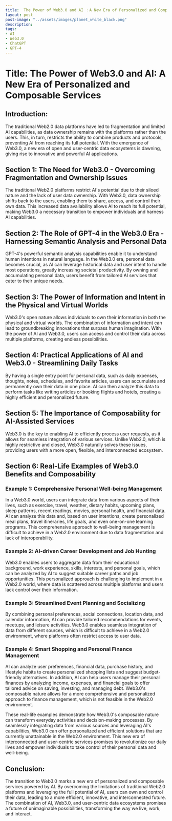 ```yaml
---
title:  The Power of Web3.0 and AI ：A New Era of Personalized and Composable Services
layout: post
post-image: "../assets/images/planet_white_black.png"
description: 
tags:
- AI
- Web3.0
- ChatGPT
- GPT-4
---
```


# Title: The Power of Web3.0 and AI: A New Era of Personalized and Composable Services

## Introduction:
The traditional Web2.0 data platforms have led to fragmentation and limited AI capabilities, as data ownership remains with the platforms rather than the users. This, in turn, restricts the ability to combine products and protocols, preventing AI from reaching its full potential. With the emergence of Web3.0, a new era of open and user-centric data ecosystems is dawning, giving rise to innovative and powerful AI applications.

## Section 1: The Need for Web3.0 - Overcoming Fragmentation and Ownership Issues
The traditional Web2.0 platforms restrict AI's potential due to their siloed nature and the lack of user data ownership. With Web3.0, data ownership shifts back to the users, enabling them to share, access, and control their own data. This increased data availability allows AI to reach its full potential, making Web3.0 a necessary transition to empower individuals and harness AI capabilities.

## Section 2: The Role of GPT-4 in the Web3.0 Era - Harnessing Semantic Analysis and Personal Data
GPT-4's powerful semantic analysis capabilities enable it to understand human intentions in natural language. In the Web3.0 era, personal data becomes crucial, as AI can leverage historical data and user intent to handle most operations, greatly increasing societal productivity. By owning and accumulating personal data, users benefit from tailored AI services that cater to their unique needs.

## Section 3: The Power of Information and Intent in the Physical and Virtual Worlds
Web3.0's open nature allows individuals to own their information in both the physical and virtual worlds. The combination of information and intent can lead to groundbreaking innovations that surpass human imagination. With the power of AI and Web3.0, users can access and control their data across multiple platforms, creating endless possibilities.

## Section 4: Practical Applications of AI and Web3.0 - Streamlining Daily Tasks
By having a single entry point for personal data, such as daily expenses, thoughts, notes, schedules, and favorite articles, users can accumulate and permanently own their data in one place. AI can then analyze this data to perform tasks like writing articles or booking flights and hotels, creating a highly efficient and personalized future.

## Section 5: The Importance of Composability for AI-Assisted Services
Web3.0 is the key to enabling AI to efficiently process user requests, as it allows for seamless integration of various services. Unlike Web2.0, which is highly restrictive and closed, Web3.0 naturally solves these issues, providing users with a more open, flexible, and interconnected ecosystem.

## Section 6: Real-Life Examples of Web3.0 Benefits and Composability

### Example 1: Comprehensive Personal Well-being Management
In a Web3.0 world, users can integrate data from various aspects of their lives, such as exercise, travel, weather, dietary habits, upcoming plans, sleep patterns, recent readings, movies, personal health, and financial data. AI can analyze this data and, based on user intentions, create personalized meal plans, travel itineraries, life goals, and even one-on-one learning programs. This comprehensive approach to well-being management is difficult to achieve in a Web2.0 environment due to data fragmentation and lack of interoperability.

### Example 2: AI-driven Career Development and Job Hunting
Web3.0 enables users to aggregate data from their educational background, work experience, skills, interests, and personal goals, which can be analyzed by AI to suggest suitable career paths and job opportunities. This personalized approach is challenging to implement in a Web2.0 world, where data is scattered across multiple platforms and users lack control over their information.

### Example 3: Streamlined Event Planning and Socializing
By combining personal preferences, social connections, location data, and calendar information, AI can provide tailored recommendations for events, meetups, and leisure activities. Web3.0 enables seamless integration of data from different sources, which is difficult to achieve in a Web2.0 environment, where platforms often restrict access to user data.

### Example 4: Smart Shopping and Personal Finance Management
AI can analyze user preferences, financial data, purchase history, and lifestyle habits to create personalized shopping lists and suggest budget-friendly alternatives. In addition, AI can help users manage their personal finances by analyzing income, expenses, and financial goals to offer tailored advice on saving, investing, and managing debt. Web3.0's composable nature allows for a more comprehensive and personalized approach to finance management, which is not feasible in the Web2.0 environment.

These real-life examples demonstrate how Web3.0's composable nature can transform everyday activities and decision-making processes. By seamlessly integrating data from various sources and leveraging AI's capabilities, Web3.0 can offer personalized and efficient solutions that are currently unattainable in the Web2.0 environment. This new era of interconnected and user-centric services promises to revolutionize our daily lives and empower individuals to take control of their personal data and well-being.

## Conclusion:
The transition to Web3.0 marks a new era of personalized and composable services powered by AI. By overcoming the limitations of traditional Web2.0 platforms and leveraging the full potential of AI, users can own and control their data, leading to a more efficient, innovative, and interconnected future. The combination of AI, Web3.0, and user-centric data ecosystems promises a future of unimaginable possibilities, transforming the way we live, work, and interact.

